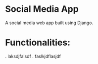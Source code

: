 # Social Media App
A social media web app built using Django.

# Functionalities:
. laksdjfalsdf
. faslkjdflasjdf

